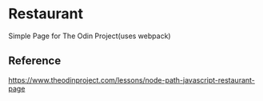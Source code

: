 # Restaurant

Simple Page for The Odin Project(uses webpack)

## Reference

<https://www.theodinproject.com/lessons/node-path-javascript-restaurant-page>
